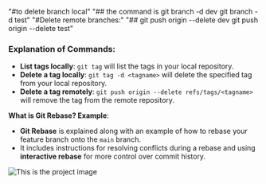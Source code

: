 "#to delete branch local"
"## the command is git branch -d dev
git branch -d test"
"#Delete remote branches:"
"## git push origin --delete dev
git push origin --delete test"

### Explanation of Commands:

- **List tags locally**: `git tag` will list the tags in your local repository.
- **Delete a tag locally**: `git tag -d <tagname>` will delete the specified tag from your local repository.
- **Delete a tag remotely**: `git push origin --delete refs/tags/<tagname>` will remove the tag from the remote repository.


**What is Git Rebase? Example**:
   - **Git Rebase** is explained along with an example of how to rebase your feature branch onto the `main` branch.
   - It includes instructions for resolving conflicts during a rebase and using **interactive rebase** for more control over commit history.

![This is the project image](https://img.freepik.com/premium-photo/close-up-seagull-flying-against-sky_1048944-25416973.jpg?w=740)


